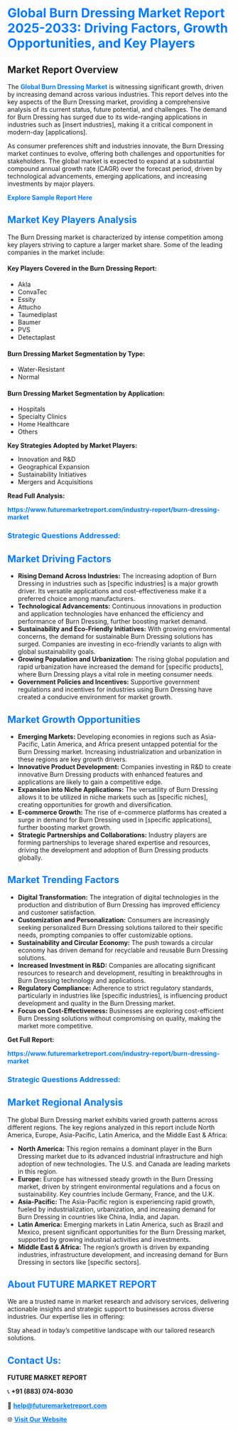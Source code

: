 <h1 style="color: #007BFF;">Global Burn Dressing Market Report 2025-2033: Driving Factors, Growth Opportunities, and Key Players</h1>

<section id="overview">
<h2>Market Report Overview</h2>
<p>The <a href="https://www.futuremarketreport.com/industry-report/burn-dressing-market" style="color: #007BFF; text-decoration: none;"><strong>Global Burn Dressing Market</strong></a> is witnessing significant growth, driven by increasing demand across various industries. This report delves into the key aspects of the Burn Dressing market, providing a comprehensive analysis of its current status, future potential, and challenges. The demand for Burn Dressing has surged due to its wide-ranging applications in industries such as [insert industries], making it a critical component in modern-day [applications].</p>
<p>As consumer preferences shift and industries innovate, the Burn Dressing market continues to evolve, offering both challenges and opportunities for stakeholders. The global market is expected to expand at a substantial compound annual growth rate (CAGR) over the forecast period, driven by technological advancements, emerging applications, and increasing investments by major players.</p>
</section>

<section id="overview">
<p><a href="https://www.futuremarketreport.com/request-sample/reportId=78675" style="color: #007BFF; text-decoration: none;"><strong>Explore Sample Report Here</strong></a></p>
</section>

<section id="key-players">
<h2 style="color: #007BFF;">Market Key Players Analysis</h2>
<p>The Burn Dressing market is characterized by intense competition among key players striving to capture a larger market share. Some of the leading companies in the market include:</p>
<h4>Key Players Covered in the Burn Dressing Report:</h4>
<ul><li>Akla</li><li>ConvaTec</li><li>Essity</li><li>Attucho</li><li>Taumediplast</li><li>Baumer</li><li>PVS</li><li>Detectaplast</li></ul>
<h4>Burn Dressing Market Segmentation by Type:</h4>
<ul><li>Water-Resistant</li><li>Normal</li></ul>

<h4>Burn Dressing Market Segmentation by Application:</h4>
<ul><li>Hospitals</li><li>Specialty Clinics</li><li>Home Healthcare</li><li>Others</li></ul>
<p><strong>Key Strategies Adopted by Market Players:</strong></p>
<ul>
<li>Innovation and R&D</li>
<li>Geographical Expansion</li>
<li>Sustainability Initiatives</li>
<li>Mergers and Acquisitions</li>
</ul>
</section>

<section>
<p><strong>Read Full Analysis: </strong></p><a href="https://www.futuremarketreport.com/industry-report/burn-dressing-market" style="color: #007BFF; text-decoration: none;"><strong>https://www.futuremarketreport.com/industry-report/burn-dressing-market</strong></a>
<h3 style="color: #007BFF;">Strategic Questions Addressed:</h3>
</section>

<section id="driving-factors">
<h2 style="color: #007BFF;">Market Driving Factors</h2>
<ul>
<li><strong>Rising Demand Across Industries:</strong> The increasing adoption of Burn Dressing in industries such as [specific industries] is a major growth driver. Its versatile applications and cost-effectiveness make it a preferred choice among manufacturers.</li>
<li><strong>Technological Advancements:</strong> Continuous innovations in production and application technologies have enhanced the efficiency and performance of Burn Dressing, further boosting market demand.</li>
<li><strong>Sustainability and Eco-Friendly Initiatives:</strong> With growing environmental concerns, the demand for sustainable Burn Dressing solutions has surged. Companies are investing in eco-friendly variants to align with global sustainability goals.</li>
<li><strong>Growing Population and Urbanization:</strong> The rising global population and rapid urbanization have increased the demand for [specific products], where Burn Dressing plays a vital role in meeting consumer needs.</li>
<li><strong>Government Policies and Incentives:</strong> Supportive government regulations and incentives for industries using Burn Dressing have created a conducive environment for market growth.</li>
</ul>
</section>

<section id="growth-opportunities">
<h2 style="color: #007BFF;">Market Growth Opportunities</h2>
<ul>
<li><strong>Emerging Markets:</strong> Developing economies in regions such as Asia-Pacific, Latin America, and Africa present untapped potential for the Burn Dressing market. Increasing industrialization and urbanization in these regions are key growth drivers.</li>
<li><strong>Innovative Product Development:</strong> Companies investing in R&D to create innovative Burn Dressing products with enhanced features and applications are likely to gain a competitive edge.</li>
<li><strong>Expansion into Niche Applications:</strong> The versatility of Burn Dressing allows it to be utilized in niche markets such as [specific niches], creating opportunities for growth and diversification.</li>
<li><strong>E-commerce Growth:</strong> The rise of e-commerce platforms has created a surge in demand for Burn Dressing used in [specific applications], further boosting market growth.</li>
<li><strong>Strategic Partnerships and Collaborations:</strong> Industry players are forming partnerships to leverage shared expertise and resources, driving the development and adoption of Burn Dressing products globally.</li>
</ul>
</section>

<section id="trending-factors">
<h2 style="color: #007BFF;">Market Trending Factors</h2>
<ul>
<li><strong>Digital Transformation:</strong> The integration of digital technologies in the production and distribution of Burn Dressing has improved efficiency and customer satisfaction.</li>
<li><strong>Customization and Personalization:</strong> Consumers are increasingly seeking personalized Burn Dressing solutions tailored to their specific needs, prompting companies to offer customizable options.</li>
<li><strong>Sustainability and Circular Economy:</strong> The push towards a circular economy has driven demand for recyclable and reusable Burn Dressing solutions.</li>
<li><strong>Increased Investment in R&D:</strong> Companies are allocating significant resources to research and development, resulting in breakthroughs in Burn Dressing technology and applications.</li>
<li><strong>Regulatory Compliance:</strong> Adherence to strict regulatory standards, particularly in industries like [specific industries], is influencing product development and quality in the Burn Dressing market.</li>
<li><strong>Focus on Cost-Effectiveness:</strong> Businesses are exploring cost-efficient Burn Dressing solutions without compromising on quality, making the market more competitive.</li>
</ul>
</section>

<section>
<p><strong>Get Full Report: </strong></p><a href="https://www.futuremarketreport.com/industry-report/burn-dressing-market" style="color: #007BFF; text-decoration: none;"><strong>https://www.futuremarketreport.com/industry-report/burn-dressing-market</strong></a>
<h3 style="color: #007BFF;">Strategic Questions Addressed:</h3>
</section>


<section id="regional-analysis">
<h2 style="color: #007BFF;">Market Regional Analysis</h2>
<p>The global Burn Dressing market exhibits varied growth patterns across different regions. The key regions analyzed in this report include North America, Europe, Asia-Pacific, Latin America, and the Middle East & Africa:</p>
<ul>
<li><strong>North America:</strong> This region remains a dominant player in the Burn Dressing market due to its advanced industrial infrastructure and high adoption of new technologies. The U.S. and Canada are leading markets in this region.</li>
<li><strong>Europe:</strong> Europe has witnessed steady growth in the Burn Dressing market, driven by stringent environmental regulations and a focus on sustainability. Key countries include Germany, France, and the U.K.</li>
<li><strong>Asia-Pacific:</strong> The Asia-Pacific region is experiencing rapid growth, fueled by industrialization, urbanization, and increasing demand for Burn Dressing in countries like China, India, and Japan.</li>
<li><strong>Latin America:</strong> Emerging markets in Latin America, such as Brazil and Mexico, present significant opportunities for the Burn Dressing market, supported by growing industrial activities and investments.</li>
<li><strong>Middle East & Africa:</strong> The region’s growth is driven by expanding industries, infrastructure development, and increasing demand for Burn Dressing in sectors like [specific sectors].</li>
</ul>
</section>

<footer>
<h2 style="color: #007BFF;">About FUTURE MARKET REPORT</h2>
<p>We are a trusted name in market research and advisory services, delivering actionable insights and strategic support to businesses across diverse industries. Our expertise lies in offering:</p>

<p>Stay ahead in today’s competitive landscape with our tailored research solutions.</p>

<h2 style="color: #007BFF;">Contact Us:</h2>
<p><strong>FUTURE MARKET REPORT</strong></p>
<p>📞 <strong>+91 (883) 074-8030</strong></p>
<p>📧 <strong><a href="mailto:help@futuremarketreport.com" style="color: #007BFF;">help@futuremarketreport.com</a></strong></p>
<p>🌐 <strong><a href="https://www.futuremarketreport.com/" style="color: #007BFF;">Visit Our Website</a></strong></p>
</footer>